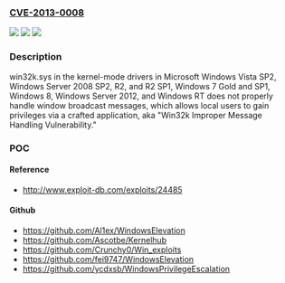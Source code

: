 ### [CVE-2013-0008](https://cve.mitre.org/cgi-bin/cvename.cgi?name=CVE-2013-0008)
![](https://img.shields.io/static/v1?label=Product&message=n%2Fa&color=blue)
![](https://img.shields.io/static/v1?label=Version&message=n%2Fa&color=blue)
![](https://img.shields.io/static/v1?label=Vulnerability&message=n%2Fa&color=brighgreen)

### Description

win32k.sys in the kernel-mode drivers in Microsoft Windows Vista SP2, Windows Server 2008 SP2, R2, and R2 SP1, Windows 7 Gold and SP1, Windows 8, Windows Server 2012, and Windows RT does not properly handle window broadcast messages, which allows local users to gain privileges via a crafted application, aka "Win32k Improper Message Handling Vulnerability."

### POC

#### Reference
- http://www.exploit-db.com/exploits/24485

#### Github
- https://github.com/Al1ex/WindowsElevation
- https://github.com/Ascotbe/Kernelhub
- https://github.com/Crunchy0/Win_exploits
- https://github.com/fei9747/WindowsElevation
- https://github.com/ycdxsb/WindowsPrivilegeEscalation

